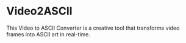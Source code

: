 # Video2ASCII

This Video to ASCII Converter is a creative tool that transforms video frames into ASCII art in real-time.
